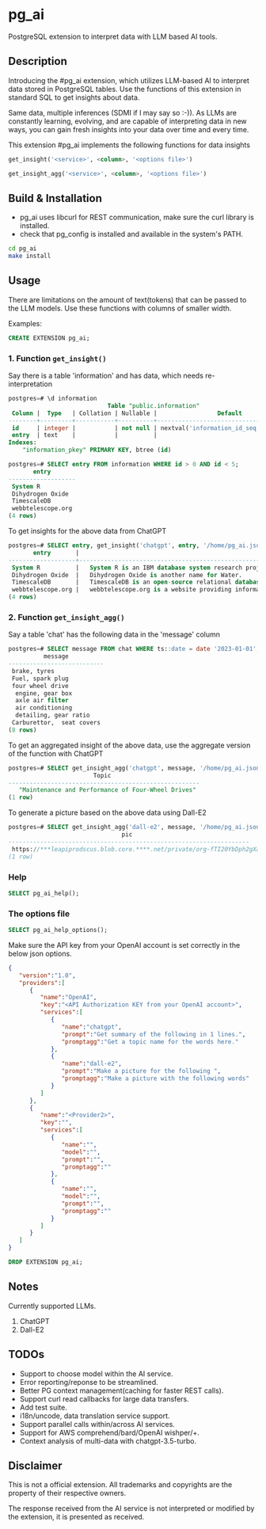 # pg_ai

PostgreSQL extension to interpret data with LLM based AI tools.

## Description

Introducing the #pg_ai extension, which utilizes LLM-based AI to
interpret data stored in PostgreSQL tables. Use the functions of this
extension in standard SQL to get insights about data.

Same data, multiple inferences (SDMI if I may say so :-)). As LLMs are
constantly learning, evolving, and are capable of interpreting data in
new ways, you can gain fresh insights into your data over time and
every time.

This extension #pg_ai implements the following functions for data insights

```sql
get_insight('<service>', <column>, '<options file>')

get_insight_agg('<service>', <column>, '<options file>')
```

## Build & Installation

- pg_ai uses libcurl for REST communication, make sure the curl library is installed.
- check that pg_config is installed and available in the system's PATH.
```sh
cd pg_ai
make install
```

## Usage

There are limitations on the amount of text(tokens) that can be passed
to the LLM models. Use these functions with columns of smaller width.

Examples:

```sql
CREATE EXTENSION pg_ai;
```

### 1. Function ```get_insight()```

Say there is a table 'information' and has data, which needs re-interpretation
```sql
postgres=# \d information
                            Table "public.information"
 Column |  Type   | Collation | Nullable |                 Default
--------+---------+-----------+----------+-----------------------------------------
 id     | integer |           | not null | nextval('information_id_seq'::regclass)
 entry  | text    |           |          |
Indexes:
    "information_pkey" PRIMARY KEY, btree (id)
```

```sql
postgres=# SELECT entry FROM information WHERE id > 0 AND id < 5;
       entry
-------------------
 System R
 Dihydrogen Oxide
 TimescaleDB
 webbtelescope.org
(4 rows)
```

To get insights for the above data from ChatGPT

```sql
postgres=# SELECT entry, get_insight('chatgpt', entry, '/home/pg_ai.json') AS Insight FROM information WHERE id > 0 AND id < 5;
       entry       |                                                                     insight
-------------------+--------------------------------------------------------------------------------------------------------------------------------------------------
 System R          |   System R is an IBM database system research project, which initiated the development of relational database technologies.
 Dihydrogen Oxide  |   Dihydrogen Oxide is another name for Water.
 TimescaleDB       |   TimescaleDB is an open-source relational database built for analyzing time-series data with the power and convenience of SQL.
 webbtelescope.org |   webbtelescope.org is a website providing information about the James Webb Space Telescope, an international space telescope launching in 2021.
(4 rows)

```

### 2. Function ```get_insight_agg()```

Say a table 'chat' has the following data in the 'message' column

```sql
postgres=# SELECT message FROM chat WHERE ts::date = date '2023-01-01';
          message
---------------------------
 brake, tyres
 Fuel, spark plug
 four wheel drive
  engine, gear box
  axle air filter
  air conditioning
  detailing, gear ratio
 Carburettor,  seat covers
(8 rows)
```

To get an aggregated insight of the above data, use the aggregate version of the function with ChatGPT

```sql
postgres=# SELECT get_insight_agg('chatgpt', message, '/home/pg_ai.json') AS "Topic" FROM chat WHERE ts::date = date '2023-01-01';
                        Topic
------------------------------------------------------
   "Maintenance and Performance of Four-Wheel Drives"
(1 row)
```

To generate a picture based on the above data using Dall-E2

```sql
postgres=# SELECT get_insight_agg('dall-e2', message, '/home/pg_ai.json') AS "pic" FROM chat WHERE ts::date = date '2023-01-01';
                                pic
--------------------------------------------------------------------
 https://***leapiprodscus.blob.core.****.net/private/org-fTI20YbDph2gXaSUgf3EV*** ...
(1 row)
```

### Help
```sql
SELECT pg_ai_help();
```

### The options file
```sql
SELECT pg_ai_help_options();
```

Make sure the API key from your OpenAI account is set correctly in the below json options.

```json
{
   "version":"1.0",
   "providers":[
      {
         "name":"OpenAI",
         "key":"<API Authorization KEY from your OpenAI account>",
         "services":[
            {
               "name":"chatgpt",
               "prompt":"Get summary of the following in 1 lines.",
               "promptagg":"Get a topic name for the words here."
            },
            {
               "name":"dall-e2",
               "prompt":"Make a picture for the following ",
               "promptagg":"Make a picture with the following words"
            }
         ]
      },
      {
         "name":"<Provider2>",
         "key":"",
         "services":[
            {
               "name":"",
               "model":"",
               "prompt":"",
               "promptagg":""
            },
            {
               "name":"",
               "model":"",
               "prompt":"",
               "promptagg":""
            }
         ]
      }
   ]
}
```

```sql
DROP EXTENSION pg_ai;
```

## Notes

Currently supported LLMs.

1. ChatGPT
2. Dall-E2

## TODOs
* Support to choose model within the AI service.
* Error reporting/reponse to be streamlined.
* Better PG context management(caching for faster REST calls).
* Support curl read callbacks for large data transfers.
* Add test suite.
* i18n/uncode, data translation service support.
* Support parallel calls within/across AI services.
* Support for AWS comprehend/bard/OpenAI wishper/+.
* Context analysis of multi-data with chatgpt-3.5-turbo.

## Disclaimer

This is not a official extension. All trademarks and copyrights are
the property of their respective owners.

The response received from the AI service is not interpreted or
modified by the extension, it is presented as received.